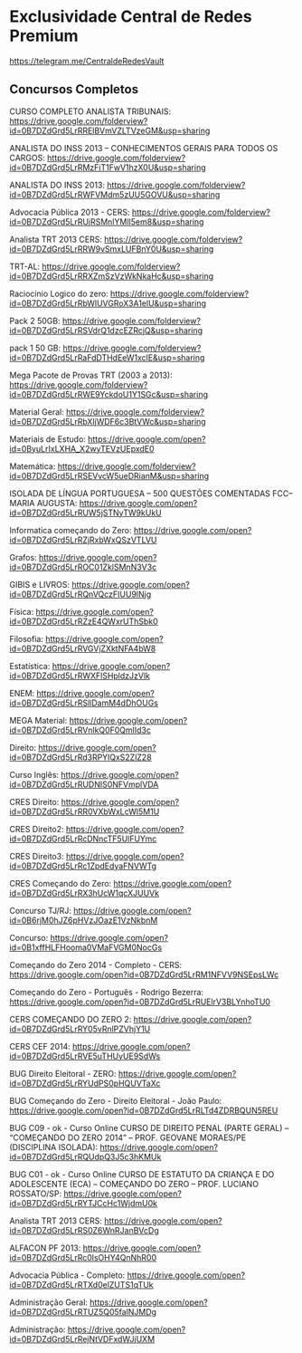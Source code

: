 Exclusividade Central de Redes Premium
=======
https://telegram.me/CentraldeRedesVault



## Concursos Completos

CURSO COMPLETO ANALISTA TRIBUNAIS: https://drive.google.com/folderview?id=0B7DZdGrd5LrRRElBVmVZLTVzeGM&usp=sharing

ANALISTA DO INSS 2013 – CONHECIMENTOS GERAIS PARA TODOS OS CARGOS: https://drive.google.com/folderview?id=0B7DZdGrd5LrRMzFiT1FwV1hzX0U&usp=sharing

ANALISTA DO INSS 2013: https://drive.google.com/folderview?id=0B7DZdGrd5LrRWFVMdm5zUU5GOVU&usp=sharing

Advocacia Pública 2013 - CERS: https://drive.google.com/folderview?id=0B7DZdGrd5LrRUjRSMnlYMlI5em8&usp=sharing

Analista TRT 2013 CERS: https://drive.google.com/folderview?id=0B7DZdGrd5LrRRW9vSmxLUFBnY0U&usp=sharing

TRT-AL: https://drive.google.com/folderview?id=0B7DZdGrd5LrRRXZmSzVzWkNkaHc&usp=sharing

Raciocinio Logico do zero: https://drive.google.com/folderview?id=0B7DZdGrd5LrRbWlUVGRoX3A1elU&usp=sharing

Pack 2 50GB: https://drive.google.com/folderview?id=0B7DZdGrd5LrRSVdrQ1dzcEZRcjQ&usp=sharing

pack 1 50 GB: https://drive.google.com/folderview?id=0B7DZdGrd5LrRaFdDTHdEeW1xclE&usp=sharing

Mega Pacote de Provas TRT (2003 a 2013): https://drive.google.com/folderview?id=0B7DZdGrd5LrRWE9YckdoU1Y1SGc&usp=sharing

Material Geral: https://drive.google.com/folderview?id=0B7DZdGrd5LrRbXljWDF6c3BtVWc&usp=sharing

Materiais de Estudo: https://drive.google.com/open?id=0ByuLrIxLXHA_X2wyTEVzUEpxdE0

Matemática: https://drive.google.com/folderview?id=0B7DZdGrd5LrRSEVvcW5ueDRianM&usp=sharing

ISOLADA DE LÍNGUA PORTUGUESA – 500 QUESTÕES COMENTADAS FCC– MARIA AUGUSTA: https://drive.google.com/open?id=0B7DZdGrd5LrRUW5jSTNyTW9kUkU

Informatica começando do Zero: https://drive.google.com/open?id=0B7DZdGrd5LrRZjRxbWxQSzVTLVU

Grafos: https://drive.google.com/open?id=0B7DZdGrd5LrROC01ZklSMnN3V3c

GIBIS e LIVROS: https://drive.google.com/open?id=0B7DZdGrd5LrRQnVQczFIUU9lNjg

Física: https://drive.google.com/open?id=0B7DZdGrd5LrRZzE4QWxrUThSbk0

Filosofia: https://drive.google.com/open?id=0B7DZdGrd5LrRVGVjZXktNFA4bW8

Estatística: https://drive.google.com/open?id=0B7DZdGrd5LrRWXFlSHpldzJzVlk

ENEM: https://drive.google.com/open?id=0B7DZdGrd5LrRSllDamM4dDhOUGs

MEGA Material: https://drive.google.com/open?id=0B7DZdGrd5LrRVnlkQ0F0QmlId3c

Direito: https://drive.google.com/open?id=0B7DZdGrd5LrRd3RPYlQxS2ZlZ28

Curso Inglês: https://drive.google.com/open?id=0B7DZdGrd5LrRUDNIS0NFVmplVDA

CRES Direito: https://drive.google.com/open?id=0B7DZdGrd5LrRR0VXbWxLcWl5M1U

CRES Direito2: https://drive.google.com/open?id=0B7DZdGrd5LrRcDNncTF5UlFUYmc

CRES Direito3: https://drive.google.com/open?id=0B7DZdGrd5LrRc1ZpdEdyaFNVWTg

CRES Começando do Zero: https://drive.google.com/open?id=0B7DZdGrd5LrRX3hUcW1qcXJUUVk

Concurso TJ/RJ: https://drive.google.com/open?id=0B6rjM0hJZ6pHVzJOazE1VzNkbnM

Concurso: https://drive.google.com/open?id=0B1xffHLFHooma0VMaFVGM0NocGs

Começando do Zero 2014 - Completo - CERS: https://drive.google.com/open?id=0B7DZdGrd5LrRM1NFVV9NSEpsLWc

Começando do Zero - Português - Rodrigo Bezerra: https://drive.google.com/open?id=0B7DZdGrd5LrRUElrV3BLYnhoTU0

CERS COMEÇANDO DO ZERO 2: https://drive.google.com/open?id=0B7DZdGrd5LrRY05vRnlPZVhjY1U

CERS CEF 2014: https://drive.google.com/open?id=0B7DZdGrd5LrRVE5uTHUyUE9SdWs

BUG Direito Eleitoral - ZERO: https://drive.google.com/open?id=0B7DZdGrd5LrRYUdPS0pHQUVTaXc

BUG Começando do Zero - Direito Eleitoral - João Paulo: https://drive.google.com/open?id=0B7DZdGrd5LrRLTd4ZDRBQUN5REU

BUG C09 - ok - Curso Online CURSO DE DIREITO PENAL (PARTE GERAL) – “COMEÇANDO DO ZERO 2014” – PROF. GEOVANE MORAES/PE (DISCIPLINA ISOLADA): https://drive.google.com/open?id=0B7DZdGrd5LrRQUdpQ3J5c3hKMUk

BUG C01 - ok - Curso Online CURSO DE ESTATUTO DA CRIANÇA E DO ADOLESCENTE (ECA) – COMEÇANDO DO ZERO – PROF. LUCIANO ROSSATO/SP: https://drive.google.com/open?id=0B7DZdGrd5LrRYTJCcHc1WjdmU0k

Analista TRT 2013 CERS: https://drive.google.com/open?id=0B7DZdGrd5LrRS0Z6WnRJanBVcDg

ALFACON PF 2013: https://drive.google.com/open?id=0B7DZdGrd5LrRc0lsOHY4QnNhR00

Advocacia Pública - Completo: https://drive.google.com/open?id=0B7DZdGrd5LrRTXd0elZUTS1qTUk

Administração Geral: https://drive.google.com/open?id=0B7DZdGrd5LrRTUZ5Q05falNJMDg

Administração: https://drive.google.com/open?id=0B7DZdGrd5LrRejNtVDFxdWJjUXM
